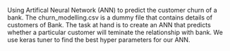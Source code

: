 Using Artifical Neural Network (ANN)  to predict the customer churn of a bank. The churn_modelling.csv is a dummy file that contains details of customers of Bank.
The task at hand is to create an ANN that predicts whether a  particular customer  will teminate the relationship with bank.
We use keras tuner to find the best hyper parameters for our ANN.
